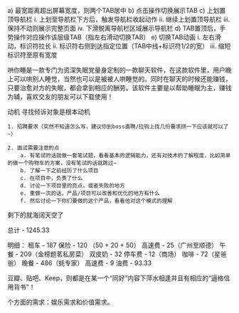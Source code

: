 a)	最宽距离超出屏幕宽度，则两个TAB居中
b)	点击操作切换展示TAB
c)	上划置顶导航栏
i.	上划至导航栏下方后，触发导航栏收起动作
ii.	继续上划置顶导航栏
iii.	保持不动则展示完整页面
iv.	下滑脱离导航栏区域展示导航栏
d)	TAB置顶后，手势操作对应操作该层级TAB（指左右滑动切换TAB）
e)	切换TAB动画
i.	左右滑动，标识符拉长
ii.	标识符右侧到达指定位置（TAB中线+标识符1/2的宽）
iii.	缩短标识符至原有宽度




哄你睡是一款专门为资深失眠党量身定制的一款聊天软件，在这款软件里，用户晚上可以哄别人睡觉，当然也可以是被被人哄睡觉的。同时在聊天的时候还能赚钱，只要治愈对方的失眠，都会拿到相应的酬劳。该软件主要是以帮助睡眠为主，赚钱为辅，喜欢交友的朋友可以下载使用！

动机
寻找倾诉对象是根本动机


	1. 招聘要求（突然不知道怎么写，建议你到boss直聘/拉钩上找几份要求拼一下应该就可以了~）

	2. 面试需要注意的点
		a. 有笔试的话就做一套笔试题，看看基本的逻辑能力，还有对技术的了解程度，比如简单的做一个购物车的方案，没有笔试的话就跳过~
		b. 了解一下之前经历了什么项目
		c. 在项目中，负责了什么
		d. 讨论一下项目里的亮点，或者失败的地方
		e. 重做一次的话，产品/项目可以改善和优化的地方有什么
		f. 然后讨论一下你们要做的这个产品，看看他对这个模式的理解
剩下的就海阔天空了

总计 - 1245.33

明细：
租车 - 187
保险 - 120 （50 + 20 + 50）
高速费 - 25（广州至顺德）
午餐 - 209（金榜题茗私房菜）
双皮奶 - 32
停车费 - 12（商场）
咖啡 - 72（星爸爸）
晚餐 - 486（蚝专家）
高速费 - 9
油费 - 93.33




豆瓣、贴吧、Keep，则都是在某一个“同好”内容下萍水相逢并且有相应的“逼格信用背书”！


个方面的需求：娱乐需求和价值需求。


